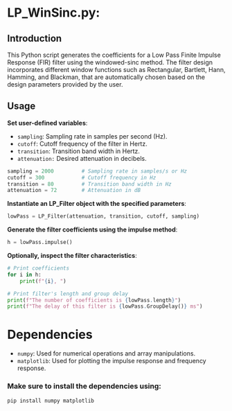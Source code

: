 # LP_WinSinc.py:

## Introduction
This Python script generates the coefficients for a Low Pass Finite Impulse Response (FIR) filter using the windowed-sinc method. The filter design incorporates different window functions such as Rectangular, Bartlett, Hann, Hamming, and Blackman, that are automatically chosen based on the design parameters provided by the user.

## Usage
**Set user-defined variables**:
- `sampling`: Sampling rate in samples per second (Hz).
- `cutoff`: Cutoff frequency of the filter in Hertz.
- `transition`: Transition band width in Hertz.
- `attenuation:` Desired attenuation in decibels.

```python
sampling = 2000         # Sampling rate in samples/s or Hz
cutoff = 300            # Cutoff frequency in Hz
transition = 80         # Transition band width in Hz
attenuation = 72        # Attenuation in dB
```

**Instantiate an LP_Filter object with the specified parameters**:
```python
lowPass = LP_Filter(attenuation, transition, cutoff, sampling)
```
**Generate the filter coefficients using the impulse method**:
```python
h = lowPass.impulse()
```
**Optionally, inspect the filter characteristics**:
```python
# Print coefficients
for i in h:
    print(f"{i}, ")

# Print filter's length and group delay
print(f"The number of coefficients is {lowPass.length}")
print(f"The delay of this filter is {lowPass.GroupDelay()} ms")
```


# Dependencies
- `numpy`: Used for numerical operations and array manipulations.
- `matplotlib`: Used for plotting the impulse response and frequency response.

### Make sure to install the dependencies using:

```bash
pip install numpy matplotlib
```
